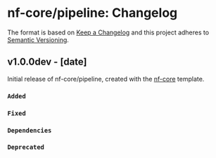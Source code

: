 # nf-core/pipeline: Changelog

The format is based on [Keep a Changelog](https://keepachangelog.com/en/1.0.0/)
and this project adheres to [Semantic Versioning](https://semver.org/spec/v2.0.0.html).

## v1.0.0dev - [date]

Initial release of nf-core/pipeline, created with the [nf-core](https://nf-co.re/) template.

### `Added`

### `Fixed`

### `Dependencies`

### `Deprecated`
